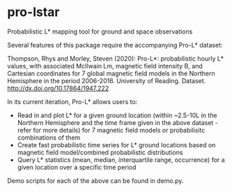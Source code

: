 # pro-lstar
Probabilistic L* mapping tool for ground and space observations

Several features of this package require the accompanying Pro-L* dataset:

Thompson, Rhys and Morley, Steven (2020): Pro-L*: probabilistic hourly L* values, with associated McIlwain Lm, magnetic field intensity B, and Cartesian coordinates for 7 global magnetic field models in the Northern Hemisphere in the period 2006-2016. University of Reading. Dataset. http://dx.doi.org/10.17864/1947.222

In its current iteration, Pro-L* allows users to:
  - Read in and plot L* for a given ground location (within ~2.5-10L in the Northern Hemisphere and the time frame given in the above dataset - refer for more details) for 7 magnetic field models or probabilisitc combinations of them
  - Create fast probabilistic time series for L* ground locations based on magnetic field model/combined probabilistic distributions
  - Query L* statistics (mean, median, interquartile range, occurrence) for a given location over a specific time period
  
Demo scripts for each of the above can be found in demo.py.

